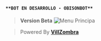 #### `**BOT EN DESARROLLO - OBISONBOT**`
> **Version Beta**
![Menu Principa](https://files.catbox.moe/w1ciuo.jpg)

> Powered By **[VillZombra](https://wa.me/50557865603)**

